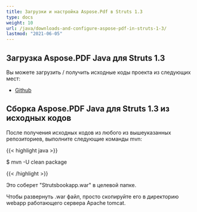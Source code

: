 ```yaml
---
title: Загрузки и настройка Aspose.Pdf в Struts 1.3
type: docs
weight: 10
url: /java/downloads-and-configure-aspose-pdf-in-struts-1-3/
lastmod: "2021-06-05"
---
```


## Загрузка Aspose.PDF Java для Struts 1.3

Вы можете загрузить / получить исходные коды проекта из следующих мест:

- [Github](https://github.com/aspose-pdf/Aspose.PDF-for-Java/tree/master/Plugins/Aspose_Pdf_for_Struts)

## Сборка Aspose.PDF Java для Struts 1.3 из исходных кодов

После получения исходных кодов из любого из вышеуказанных репозиториев, выполните следующие команды mvn:

{{< highlight java >}}

 $ mvn -U clean package

{{< /highlight >}}

Это соберет "Strutsbookapp.war" в целевой папке.

Чтобы развернуть .war файл, просто скопируйте его в директорию webapp работающего сервера Apache tomcat.